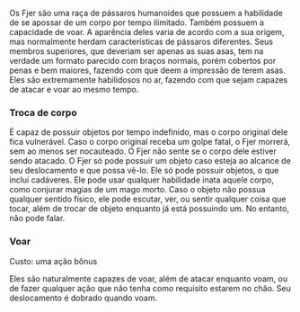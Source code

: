 Os Fjer são uma raça de pássaros humanoides que possuem a habilidade de se apossar de um corpo por tempo ilimitado. Também possuem a capacidade de voar. A aparência deles varia de acordo com a sua origem, mas normalmente herdam características de pássaros diferentes. Seus membros superiores, que deveriam ser apenas as suas asas, tem na verdade um formato parecido com braços normais, porém cobertos por penas e bem maiores, fazendo com que deem a impressão de terem asas. Eles são extremamente habilidosos no ar, fazendo com que sejam capazes de atacar e voar ao mesmo tempo.

### Troca de corpo

É capaz de possuir objetos por tempo indefinido, mas o corpo original dele fica vulnerável. Caso o corpo original receba um golpe fatal, o Fjer morrerá, sem ao menos ser nocauteado. O Fjer não sente se o corpo dele estiver sendo atacado. O Fjer só pode possuir um objeto caso esteja ao alcance de seu deslocamento e que possa vê-lo. Ele só pode possuir objetos, o que incluí cadáveres. Ele pode usar qualquer habilidade inata aquele corpo, como conjurar magias de um mago morto. Caso o objeto não possua qualquer sentido físico, ele pode escutar, ver, ou sentir qualquer coisa que tocar, além de trocar de objeto enquanto já está possuindo um. No entanto, não pode falar.

### Voar

Custo: uma ação bônus

Eles são naturalmente capazes de voar, além de atacar enquanto voam, ou de fazer qualquer ação que não tenha como requisito estarem no chão. Seu deslocamento é dobrado quando voam.